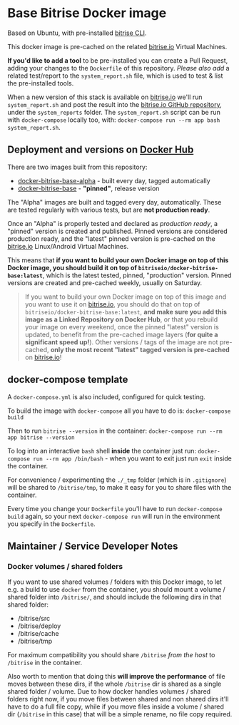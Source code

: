 # Base Bitrise Docker image

Based on Ubuntu, with pre-installed [bitrise CLI](https://github.com/bitrise-io/bitrise).

This docker image is pre-cached on the related [bitrise.io](https://www.bitrise.io)
Virtual Machines.

**If you'd like to add a tool** to be pre-installed you can create a
Pull Request, adding your changes to the `Dockerfile` of this repository.
*Please also add* a related test/report to the `system_report.sh` file,
which is used to test & list the pre-installed tools.

When a new version of this stack is available on [bitrise.io](https://www.bitrise.io)
we'll run `system_report.sh` and post the result into
the [bitrise.io GitHub repository](https://github.com/bitrise-io/bitrise.io),
under the `system_reports` folder. The `system_report.sh` script can be run with `docker-compose` locally too,
with: `docker-compose run --rm app bash system_report.sh`.


## Deployment and versions on [Docker Hub](https://hub.docker.com/)

There are two images built from this repository:

* [docker-bitrise-base-alpha](https://hub.docker.com/r/bitriseio/docker-bitrise-base-alpha/) - built every day, tagged automatically
* [docker-bitrise-base](https://hub.docker.com/r/bitriseio/docker-bitrise-base/) - **"pinned"**, release version

The "Alpha" images are built and tagged every day, automatically. These are tested regularly with various tests,
but are **not production ready**.

Once an "Alpha" is properly tested and declared as *production ready*, a "pinned" version is created
and published. Pinned versions are considered production ready, and the "latest" pinned version
is pre-cached on the [bitrise.io](https://www.bitrise.io/) Linux/Android Virtual Machines.

This means that **if you want to build your own Docker image on top of this Docker image,
you should build it on top of `bitriseio/docker-bitrise-base:latest`**, which is the
latest tested, pinned, "production" version. Pinned versions are created and pre-cached weekly,
usually on Saturday.

> If you want to build your own Docker image on top of this image and you want to use it
> on [bitrise.io](https://www.bitrise.io/), you should do that on top of `bitriseio/docker-bitrise-base:latest`,
> __and make sure you add this image as a Linked Repository on Docker Hub__, or that you
> rebuild your image on every weekend, once the pinned "latest" version is updated,
> to benefit from the pre-cached image layers (**for quite a significant speed up!**).
> Other versions / tags of the image are not pre-cached,
> __only the most recent "latest" tagged version is pre-cached__ on [bitrise.io](https://www.bitrise.io/)!


## docker-compose template

A `docker-compose.yml` is also included, configured for quick testing.

To build the image with `docker-compose` all you have to do is: `docker-compose build`

Then to run `bitrise --version` in the container: `docker-compose run --rm app bitrise --version`

To log into an interactive `bash` shell **inside** the container just run: `docker-compose run --rm app /bin/bash` - when you want to exit just run `exit` inside the container.

For convenience / experimenting the `./_tmp` folder (which is in `.gitignore`)
will be shared to `/bitrise/tmp`, to make it easy for you to share files
with the container.

Every time you change your `Dockerfile` you'll have to run `docker-compose build` again,
so your next `docker-compose run` will run in the environment you specify in
the `Dockerfile`.


## Maintainer / Service Developer Notes

### Docker volumes / shared folders

If you want to use shared volumes / folders with this Docker image, to let e.g. a build to use `docker` from
the container, you should mount a volume / shared folder into `/bitrise/`, and should include the following dirs
in that shared folder:

- /bitrise/src
- /bitrise/deploy
- /bitrise/cache
- /bitrise/tmp

For maximum compatibility you should share `/bitrise` _from the host_ to `/bitrise` in the container.

Also worth to mention that doing this **will improve the performance** of file moves between these dirs,
if the whole `/bitrise` dir is shared as a single shared folder / volume.
Due to how docker handles volumes / shared folders right now, if you move files between shared and non shared dirs
it'll have to do a full file copy,
while if you move files inside a volume / shared dir (`/bitrise` in this case)
that will be a simple rename, no file copy required.
